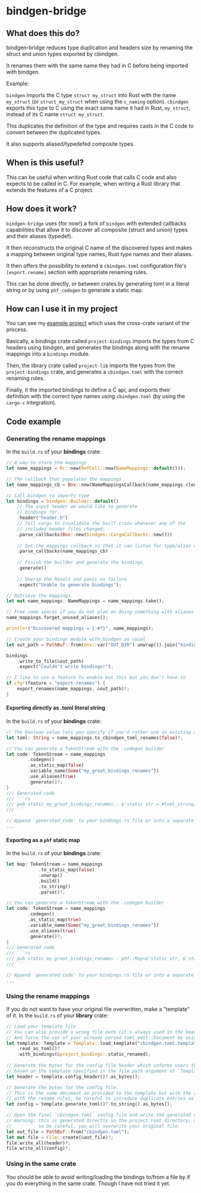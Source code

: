 # bindgen-bridge

## What does this do? 

bindgen-bridge reduces type duplication and headers size by renaming the struct and union types exported by cbindgen.

It renames them with the same name they had in C before being imported with bindgen.

Example:

`bindgen` imports the C type `struct my_struct` into Rust with the name `my_struct` (or `struct_my_struct` when using the `c_naming` option).
`cbindgen` exports this type to C using the exact same name it had in Rust, `my_struct`, instead of its C name `struct my_struct`.
 
This duplicates the definition of the type and requires casts in the C code to convert between the duplicated types.

It also supports aliased/typedefed composite types. 


## When is this useful?

This can be useful when writing Rust code that calls C code and also expects to be called in C. 
For example, when writing a Rust library that extends the features of a C project.


## How does it work?

`bindgen-bridge` uses (for now!) a fork of `bindgen` with extended callbacks capabilities 
that allow it to discover all composite (struct and union) types and their aliases (typedef).

It then reconstructs the original C name of the discovered types and makes a mapping between original type names, Rust type names and their aliases.

It then offers the possibility to extend a `cbindgen.toml` configuration file's `[export.rename]` section with appropriate renaming rules.

This can be done directly, or between crates by generating toml in a literal string or by using `phf_codegen` to generate a static map.


## How can I use it in my project

You can see my [example project](https://github.com/mxyns/pmacct-gauze) which uses the cross-crate variant of the process.

Basically, a bindings crate called `project-bindings` imports the types from C headers using bindgen, and generates the bindings along with the rename mappings
into a `bindings` module.

Then, the library crate called `project-lib` imports the types from the `project-bindings` crate, and generates a `cbindgen.toml` with the correct renaming rules. 

Finally, it the imported bindings to define a C api, and exports their definition with the correct type names using `cbindgen.toml` (by using the `cargo-c` integration).


## Code example

### Generating the rename mappings

In the `build.rs` of your **bindings** crate:
```rs
// A way to store the mappings
let name_mappings = Rc::new(RefCell::new(NameMappings::default()));

// The callback that populates the mappings
let name_mappings_cb = Box::new(NameMappingsCallback(name_mappings.clone()));

// Call bindgen to imports type
let bindings = bindgen::Builder::default()
    // The input header we would like to generate
    // bindings for.
    .header("header.h")
    // Tell cargo to invalidate the built crate whenever any of the
    // included header files changed.
    .parse_callbacks(Box::new(bindgen::CargoCallbacks::new()))
    
    // Set the mappings callback so that it can listen for type/alias discoveries
    .parse_callbacks(name_mappings_cb)
    
    // Finish the builder and generate the bindings.
    .generate()
    
    // Unwrap the Result and panic on failure.
    .expect("Unable to generate bindings");

// Retrieve the mappings
let mut name_mappings: NameMappings = name_mappings.take();

// Free some spaces if you do not plan on doing something with aliases that didn't get assigned to a type 
name_mappings.forget_unused_aliases();

println!("Discovered mappings = {:#?}", name_mappings);

// Create your bindings module with bindgen as usual
let out_path = PathBuf::from(env::var("OUT_DIR").unwrap()).join("bindings.rs");

bindings
    .write_to_file(&out_path)
    .expect("Couldn't write bindings!");

// I like to use a feature to enable but this but you don't have to
if cfg!(feature = "export-renames") {
    export_renames(name_mappings, &out_path)?;
}
```

#### Exporting directly as .toml literal string

In the `build.rs` of your **bindings** crate:
```rs
// The boolean value lets you specify if you'd rather use an existing alias (typedefed `my_struct`) or the raw C name (`struct my_struct`)
let toml: String = name_mappings.to_cbindgen_toml_renames(false)?;

// You can generate a TokenStream with the .codegen builder
let code: TokenStream = name_mappings
        .codegen()
        .as_static_map(false)
        .variable_name(Some("my_great_bindings_renames"))
        .use_aliases(true)
        .generate()?;
}
/// Generated code 
/// ```rs
/// pub static my_great_bindings_renames : &'static str = #toml_string;
/// ```

// Append `generated_code` to your bindings.rs file or into a separate file if you want to
...
```

#### Exporting as a `phf` static map

In the `build.rs` of your **bindings** crate:
```rs
let map: TokenStream = name_mappings
            .to_static_map(false)
            .unwrap()
            .build()
            .to_string()
            .parse()?;

// You can generate a TokenStream with the .codegen builder
let code: TokenStream = name_mappings
        .codegen()
        .as_static_map(true)
        .variable_name(Some("my_great_bindings_renames"))
        .use_aliases(true)
        .generate()?;
}
/// Generated code 
/// ```rs
/// pub static my_great_bindings_renames : phf::Map<&'static str, &'static str> = #map_definition_code;
/// ```

// Append `generated_code` to your bindings.rs file or into a separate file if you want to
...
```

### Using the rename mappings

If you do not want to have your original file overwritten, make a "template" of it.
In the `build.rs` of your **library** crate:
```rs
// Load your template file
// You can also provide a wrong file path (it's always used in the header text)
// And force the use of your already parsed toml_edit::Document by using `Template::use_document`
let template: Template = Template::load_template("cbindgen.toml.template")
    .read_as_toml()?
    .with_bindings(&project_bindings::static_renamed);
    
// Generate the bytes for the config file header which informs users that the file has been generated automatically
// based on the template specified in the file path argument of `Template::load_template` 
let header = template.config_header()?.as_bytes();

// Generate the bytes for the config file.
// This is the same document as provided to the template but with the [export.rename] section **extended** (not overwritten!)
// with the rename rules, be careful to introduce duplicate entries as those will, however, be overwritten. 
let config = template.generate_toml()?.to_string().as_bytes();

// Open the final `cbindgen.toml` config file and write the generated content to it
// Warning: this is generated directly in the project root directory, and in the $OUT_DIR, as I can't make it work like this
//          so be careful, you will overwrite your original file.   
let out_file = PathBuf::from("cbindgen.toml");
let mut file = File::create(&out_file)?;
file.write_all(header)?;
file.write_all(config)?;
```

### Using in the same crate

You should be able to avoid writing/loading the bindings to/from a file by if you do everything in the same crate. 
Though I have not tried it yet. 